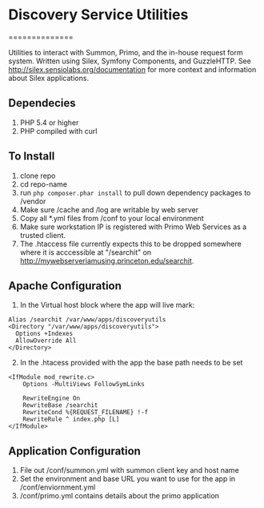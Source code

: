 # Discovery Service Utilities
==============

Utilities to interact with Summon, Primo, and the in-house request form system. Written using Silex, Symfony Components, and GuzzleHTTP. See http://silex.sensiolabs.org/documentation for more context and information about Silex applications. 

## Dependecies
1. PHP 5.4 or higher
2. PHP compiled with curl

## To Install

1. clone repo
2. cd repo-name
3. run ```php composer.phar install``` to pull down dependency packages to /vendor
4. Make sure /cache and /log are writable by web server
5. Copy all *.yml files from /conf to your local environment
6. Make sure workstation IP is registered with Primo Web Services as a trusted client. 
7. The .htaccess file currently expects this to be dropped somewhere where it is acccessible at "/searchit" on http://mywebserveriamusing.princeton.edu/searchit.

## Apache Configuration

1. In the Virtual host block where the app will live mark:
```
Alias /searchit /var/www/apps/discoveryutils
<Directory "/var/www/apps/discoveryutils">
  Options +Indexes
  AllowOverride All
</Directory>
```    
2. In the .htacess provided with the app the base path needs to be set
```
<IfModule mod_rewrite.c>
    Options -MultiViews FollowSymLinks

    RewriteEngine On
    RewriteBase /searchit
    RewriteCond %{REQUEST_FILENAME} !-f
    RewriteRule ^ index.php [L]
</IfModule>
```

## Application Configuration

1. File out /conf/summon.yml with summon client key and host name 
2. Set the environment and base URL you want to use for the app in /conf/enviornment.yml
3. /conf/primo.yml contains details about the primo application
